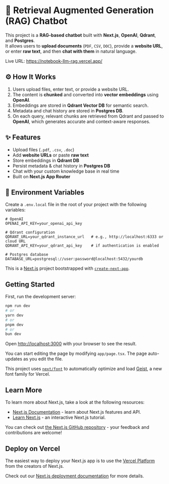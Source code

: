 # 📖 Retrieval Augmented Generation (RAG) Chatbot  

This project is a **RAG-based chatbot** built with **Next.js**, **OpenAI**, **Qdrant**, and **Postgres**.  
It allows users to **upload documents** (`PDF`, `CSV`, `DOC`), provide a **website URL**, or enter **raw text**, and then **chat with them** in natural language.  

Live URL: https://notebook-llm-rag.vercel.app/

## ⚙️ How It Works  
1. Users upload files, enter text, or provide a website URL.  
2. The content is **chunked** and converted into **vector embeddings** using **OpenAI**.  
3. Embeddings are stored in **Qdrant Vector DB** for semantic search.  
4. Metadata and chat history are stored in **Postgres DB**.  
5. On each query, relevant chunks are retrieved from Qdrant and passed to **OpenAI**, which generates accurate and context-aware responses.  

## ✨ Features  
- Upload files (`.pdf`, `.csv`, `.doc`)  
- Add **website URLs** or paste **raw text**  
- Store embeddings in **Qdrant DB**  
- Persist metadata & chat history in **Postgres DB**  
- Chat with your custom knowledge base in real time  
- Built on **Next.js App Router**  

## 🔑 Environment Variables  

Create a `.env.local` file in the root of your project with the following variables:  

```env
# OpenAI
OPENAI_API_KEY=your_openai_api_key

# Qdrant configuration
QDRANT_URL=your_qdrant_instance_url   # e.g., http://localhost:6333 or cloud URL
QDRANT_API_KEY=your_qdrant_api_key    # if authentication is enabled

# Postgres database
DATABASE_URL=postgresql://user:password@localhost:5432/yourdb
```


This is a [Next.js](https://nextjs.org) project bootstrapped with [`create-next-app`](https://nextjs.org/docs/app/api-reference/cli/create-next-app).

## Getting Started

First, run the development server:

```bash
npm run dev
# or
yarn dev
# or
pnpm dev
# or
bun dev
```

Open [http://localhost:3000](http://localhost:3000) with your browser to see the result.

You can start editing the page by modifying `app/page.tsx`. The page auto-updates as you edit the file.

This project uses [`next/font`](https://nextjs.org/docs/app/building-your-application/optimizing/fonts) to automatically optimize and load [Geist](https://vercel.com/font), a new font family for Vercel.

## Learn More

To learn more about Next.js, take a look at the following resources:

- [Next.js Documentation](https://nextjs.org/docs) - learn about Next.js features and API.
- [Learn Next.js](https://nextjs.org/learn) - an interactive Next.js tutorial.

You can check out [the Next.js GitHub repository](https://github.com/vercel/next.js) - your feedback and contributions are welcome!

## Deploy on Vercel

The easiest way to deploy your Next.js app is to use the [Vercel Platform](https://vercel.com/new?utm_medium=default-template&filter=next.js&utm_source=create-next-app&utm_campaign=create-next-app-readme) from the creators of Next.js.

Check out our [Next.js deployment documentation](https://nextjs.org/docs/app/building-your-application/deploying) for more details.
